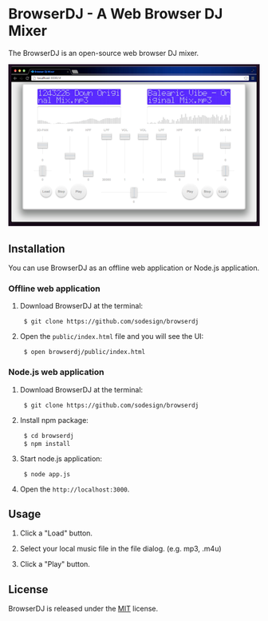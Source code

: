 # BrowserDJ - A Web Browser DJ Mixer

The BrowserDJ is an open-source web browser DJ mixer.

![Screeb](./assets/screen.png)
## Installation

You can use BrowserDJ as an offline web application or Node.js application.

### Offline web application

1. Download BrowserDJ at the terminal:

        $ git clone https://github.com/sodesign/browserdj

2. Open the `public/index.html` file and you will see the UI:

        $ open browserdj/public/index.html


### Node.js web application

1. Download BrowserDJ at the terminal:

        $ git clone https://github.com/sodesign/browserdj

2. Install npm package:

        $ cd browserdj
        $ npm install

3. Start node.js application:

        $ node app.js

4. Open the `http://localhost:3000`.


## Usage

1. Click a "Load" button.

2. Select your local music file in the file dialog.  (e.g. mp3, .m4u)

3. Click a "Play" button.



## License

BrowserDJ is released under the [MIT](http://opensource.org/licenses/MIT) license.





